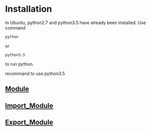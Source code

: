 # Installation

In Ubuntu, python2.7 and python3.5 have already been installed.
Use command
```
python
```
or 
```
python3.5
```
to run python.

recommand to use python3.5

## [Module](./1_Installation_1_Module.md)

## [Import_Module](./1_Installation_2_Import_Module.md)

## [Export_Module](./1_Installation_3_Export_Module.md)

